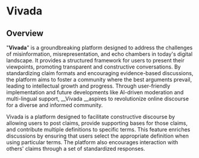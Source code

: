 # Vivada

## <a id="_7bhupvnca8fe"></a>Overview


"__Vivada__" is a groundbreaking platform designed to address the challenges of misinformation, misrepresentation, and echo chambers in today's digital landscape\. It provides a structured framework for users to present their viewpoints, promoting transparent and constructive conversations\. By standardizing claim formats and encouraging evidence\-based discussions, the platform aims to foster a community where the best arguments prevail, leading to intellectual growth and progress\. Through user\-friendly implementation and future developments like AI\-driven moderation and multi\-lingual support, __Vivada __aspires to revolutionize online discourse for a diverse and informed community\.


Vivada is a platform designed to facilitate constructive discourse by allowing users to post claims, provide supporting bases for those claims, and contribute multiple definitions to specific terms\. This feature enriches discussions by ensuring that users select the appropriate definition when using particular terms\. The platform also encourages interaction with others' claims through a set of standardized responses\.


